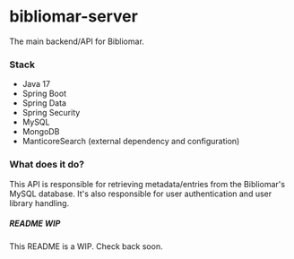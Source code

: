 # bibliomar-server
The main backend/API for Bibliomar.

### Stack
- Java 17
- Spring Boot
- Spring Data
- Spring Security
- MySQL
- MongoDB
- ManticoreSearch (external dependency and configuration)

### What does it do?
This API is responsible for retrieving metadata/entries from the Bibliomar's MySQL database. It's also responsible for user authentication and user library handling.

##### README WIP

This README is a WIP. Check back soon.
